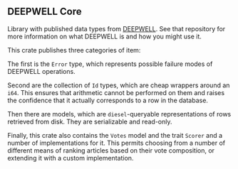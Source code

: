 ## DEEPWELL Core

Library with published data types from [DEEPWELL](https://github.com/Nu-SCPTheme/deepwell). See that repository for more information on what DEEPWELL is and how you might use it.

This crate publishes three categories of item:

The first is the `Error` type, which represents possible failure modes of DEEPWELL operations.

Second are the collection of `Id` types, which are cheap wrappers around an `i64`. This ensures that arithmetic cannot be performed on them and raises the confidence that it actually corresponds to a row in the database.

Then there are models, which are `diesel`-queryable representations of rows retrieved from disk. They are serializable and read-only.

Finally, this crate also contains the `Votes` model and the trait `Scorer` and a number of implementations for it. This permits choosing from a number of different means of ranking articles based on their vote composition, or extending it with a custom implementation.

